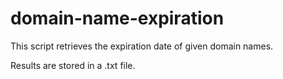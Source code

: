 # domain-name-expiration

This script retrieves the expiration date of given domain names.

Results are stored in a .txt file.
